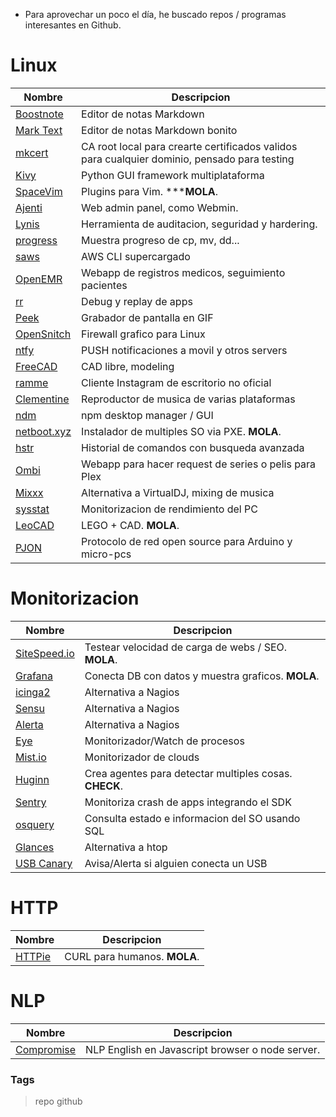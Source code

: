 * Para aprovechar un poco el día, he buscado repos / programas interesantes en Github.

# Linux

| Nombre | Descripcion |
|--------|-------------|
| [Boostnote](https://github.com/BoostIO/Boostnote) | Editor de notas Markdown |
| [Mark Text](https://github.com/marktext/marktext) | Editor de notas Markdown bonito |
| [mkcert](https://github.com/FiloSottile/mkcert)   | CA root local para crearte certificados validos para cualquier dominio, pensado para testing |
| [Kivy](https://github.com/kivy/kivy)              | Python GUI framework multiplataforma |
| [SpaceVim](https://github.com/SpaceVim/SpaceVim)  | Plugins para Vim. *****MOLA**. |
| [Ajenti](https://github.com/ajenti/ajenti)        | Web admin panel, como Webmin. | 
| [Lynis](https://github.com/CISOfy/lynis)          | Herramienta de auditacion, seguridad y hardering. |
| [progress](https://github.com/Xfennec/progress)   | Muestra progreso de cp, mv, dd... |
| [saws](https://github.com/donnemartin/saws)       | AWS CLI supercargado |
| [OpenEMR](https://github.com/openemr/openemr)     | Webapp de registros medicos, seguimiento pacientes |
| [rr](https://github.com/mozilla/rr)               | Debug y replay de apps |
| [Peek](https://github.com/phw/peek)               | Grabador de pantalla en GIF |
| [OpenSnitch](https://github.com/evilsocket/opensnitch) | Firewall grafico para Linux |
| [ntfy](https://github.com/dschep/ntfy)            | PUSH notificaciones a movil y otros servers |
| [FreeCAD](https://github.com/FreeCAD/FreeCAD)     | CAD libre, modeling |
| [ramme](https://github.com/terkelg/ramme)         | Cliente Instagram de escritorio no oficial |
| [Clementine](https://github.com/clementine-player/Clementine) | Reproductor de musica de varias plataformas |
| [ndm](https://github.com/720kb/ndm)               | npm desktop manager / GUI |
| [netboot.xyz](https://github.com/antonym/netboot.xyz) | Instalador de multiples SO via PXE. **MOLA**. |Para
| [hstr](https://github.com/dvorka/hstr)            | Historial de comandos con busqueda avanzada |
| [Ombi](https://github.com/tidusjar/Ombi)          | Webapp para hacer request de series o pelis para Plex |
| [Mixxx](https://github.com/mixxxdj/mixxx)         | Alternativa a VirtualDJ, mixing de musica |
| [sysstat](https://github.com/sysstat/sysstat)     | Monitorizacion de rendimiento del PC |
| [LeoCAD](https://github.com/leozide/leocad)       | LEGO + CAD. **MOLA**. |
| [PJON](https://github.com/gioblu/PJON)            | Protocolo de red open source para Arduino y micro-pcs |

# Monitorizacion

| Nombre | Descripcion |
|--------|-------------|
| [SiteSpeed.io](https://github.com/sitespeedio/sitespeed.io) | Testear velocidad de carga de webs / SEO. **MOLA**. |
| [Grafana](https://github.com/grafana/grafana)     | Conecta DB con datos y muestra graficos. **MOLA**. |
| [icinga2](https://github.com/Icinga/icinga2)      | Alternativa a Nagios |
| [Sensu](https://github.com/sensu/sensu)           | Alternativa a Nagios |
| [Alerta](https://github.com/alerta/alerta)        | Alternativa a Nagios |
| [Eye](https://github.com/kostya/eye)              | Monitorizador/Watch de procesos |
| [Mist.io](https://github.com/mistio/mist-ce)      | Monitorizador de clouds |
| [Huginn](https://github.com/huginn/huginn)        | Crea agentes para detectar multiples cosas. **CHECK**. |
| [Sentry](https://github.com/getsentry/sentry)     | Monitoriza crash de apps integrando el SDK |
| [osquery](https://github.com/facebook/osquery)    | Consulta estado e informacion del SO usando SQL |
| [Glances](https://github.com/nicolargo/glances)   | Alternativa a htop |
| [USB Canary](https://github.com/errbufferoverfl/usb-canary) | Avisa/Alerta si alguien conecta un USB |

# HTTP

| Nombre | Descripcion |
|--------|-------------|
| [HTTPie](https://github.com/jakubroztocil/httpie) | CURL para humanos. **MOLA**. |

# NLP

| Nombre | Descripcion |
|--------|-------------|
| [Compromise](https://github.com/spencermountain/compromise) | NLP English en Javascript browser o node server. |

### Tags
> repo github
